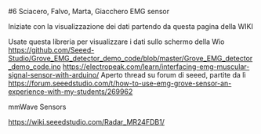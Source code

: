 #6 Sciacero, Falvo, Marta, Giacchero EMG sensor

Iniziate con la visualizzazione dei dati partendo da questa pagina della WIKI

Usate questa libreria per visualizzare i dati sullo schermo della Wio
https://github.com/Seeed-Studio/Grove_EMG_detector_demo_code/blob/master/Grove_EMG_detector_demo_code.ino
https://electropeak.com/learn/interfacing-emg-muscular-signal-sensor-with-arduino/
Aperto thread su forum di seeed, partite da lì 
https://forum.seeedstudio.com/t/how-to-use-emg-grove-sensor-an-experience-with-my-students/269962

mmWave Sensors

https://wiki.seeedstudio.com/Radar_MR24FDB1/





